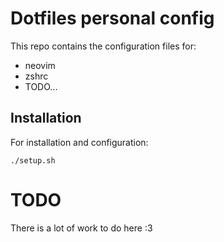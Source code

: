 # Dotfiles personal config

This repo contains the configuration files for:

- neovim
- zshrc
- TODO...


## Installation

For installation and configuration:

    ./setup.sh

# TODO

There is a lot of work to do here :3
